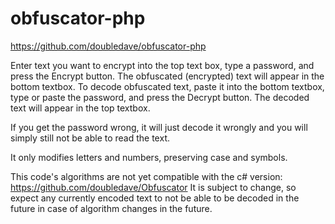 obfuscator-php
==============
https://github.com/doubledave/obfuscator-php

Enter text you want to encrypt into the top text box, type a password, and
press the Encrypt button.  The obfuscated (encrypted) text will appear in the
bottom textbox.
To decode obfuscated text, paste it into the bottom textbox, type or paste the
password, and press the Decrypt button.  The decoded text will appear in the top
textbox.

If you get the password wrong, it will just decode it wrongly and you will
simply still not be able to read the text.

It only modifies letters and numbers, preserving case and symbols.

This code's algorithms are not yet compatible with the c# version:
https://github.com/doubledave/Obfuscator
It is subject to change, so expect any currently encoded text to not be able to
be decoded in the future in case of algorithm changes in the future.
